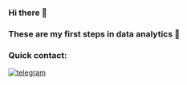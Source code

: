 ### Hi there 👋
### These are my first steps in data analytics :footprints:
### Quick contact:
[![telegram](https://custom-icon-badges.herokuapp.com/badge/telegram-white?style=for-the-badge&logo=telegram)](https://t.me/dmitrylgdsl)

